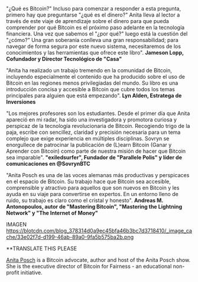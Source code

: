 "¿Qué es Bitcoin?" Incluso para comenzar a responder a esta pregunta, primero hay que preguntarse "¿qué es el dinero?" Anita lleva al lector a través de este viaje de aprendizaje sobre el dinero para que pueda comprender por qué Bitcoin es el próximo paso adelante en la tecnología financiera. Una vez que sabemos el "¿por qué?" luego está la cuestión del "¿cómo?" Una gran soberanía conlleva una gran responsabilidad; para navegar de forma segura por este nuevo sistema, necesitaremos de los conocimientos y las herramientas que ofrece este libro". **Jameson Lopp, Cofundador y Director Tecnológico de "Casa"**

"Anita ha realizado un trabajo tremendo en la comunidad de Bitcoin, incluyendo especialmente el contenido que ha producido sobre el uso de Bitcoin en las regiones menos privilegiadas del mundo. Su libro es una introducción concisa y accesible a Bitcoin que cubre todos los temas principales para alguien que está empezando". **Lyn Alden, Estratega de Inversiones**

"Los mejores profesores son los estudiantes. Desde el primer día que Anita apareció en mi radar, ha sido una investigadora y promotora curiosa y perspicaz de la tecnología revolucionaria de Bitcoin. Recogiendo trigo de la paja, escribe con sencillez, claridad y precisión necesaria para un tema complejo que exige experiencia en múltiples disciplinas. Sovryn se enorgullece de patrocinar la publicación de (L)earn Bitcoin (Ganar y Aprender con Bitcoin) como parte de nuestra misión de hacer que Bitcoin sea imparable". **"exiledsurfer", Fundador de "Parallele Polis" y líder de comunicaciones en @SovrynBTC**

"Anita Posch es una de las voces alemanas más productivas y perspicaces en el espacio de Bitcoin. Su trabajo hace que Bitcoin sea accesible, comprensible y atractivo para aquellos que son nuevos en Bitcoin y les ayuda en su viaje para convertirse en expertos. En un entorno lleno de ruido, su trabajo es claro como el cristal y honesto".  **Andreas M. Antonopoulos, autor de "Mastering Bitcoin", "Mastering the Lightning Network" y "The Internet of Money"**

IMAGEN https://blotcdn.com/blog_378314d0a9ec45bfa46b3bc7d3718410/_image_cache/33e02f7d-d199-46ab-89a0-9fa5b575ba2b.png

**TRANSLATE THIS PLEASE

[Anita Posch](https://anitaposch.com/) is a Bitcoin advocate, author and host of the Anita Posch show. She is the executive director of Bitcoin for Fairness - an educational non-profit initiative.  
